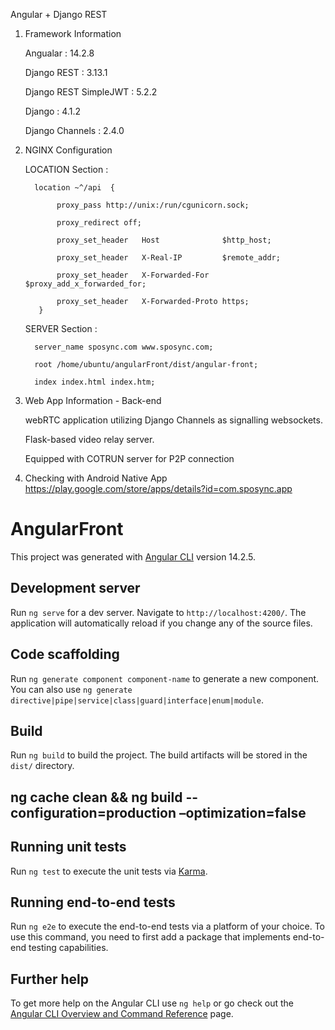 Angular + Django REST

1. Framework Information
   
   Angualar : 14.2.8
   
   Django REST : 3.13.1
   
   Django REST SimpleJWT : 5.2.2
   
   Django : 4.1.2
   
   Django Channels : 2.4.0

   

2. NGINX Configuration

   LOCATION Section :
   
   
         location ~^/api  {
      
              proxy_pass http://unix:/run/cgunicorn.sock;
         
              proxy_redirect off;
         
              proxy_set_header   Host              $http_host;
         
              proxy_set_header   X-Real-IP         $remote_addr;
         
              proxy_set_header   X-Forwarded-For   $proxy_add_x_forwarded_for;
         
              proxy_set_header   X-Forwarded-Proto https;   
          }

   SERVER Section :
   
         server_name sposync.com www.sposync.com;
      
         root /home/ubuntu/angularFront/dist/angular-front;
      
         index index.html index.htm;
   

4. Web App Information - Back-end

   webRTC application utilizing Django Channels as signalling websockets.
   
   Flask-based video relay server.
   
   Equipped with COTRUN server for P2P connection
   
   
6. Checking with Android Native App
   https://play.google.com/store/apps/details?id=com.sposync.app
   

# AngularFront

This project was generated with [Angular CLI](https://github.com/angular/angular-cli) version 14.2.5.

## Development server

Run `ng serve` for a dev server. Navigate to `http://localhost:4200/`. The application will automatically reload if you change any of the source files.

## Code scaffolding

Run `ng generate component component-name` to generate a new component. You can also use `ng generate directive|pipe|service|class|guard|interface|enum|module`.

## Build

Run `ng build` to build the project. The build artifacts will be stored in the `dist/` directory.
## ng cache clean && ng build --configuration=production –optimization=false

## Running unit tests

Run `ng test` to execute the unit tests via [Karma](https://karma-runner.github.io).

## Running end-to-end tests

Run `ng e2e` to execute the end-to-end tests via a platform of your choice. To use this command, you need to first add a package that implements end-to-end testing capabilities.

## Further help

To get more help on the Angular CLI use `ng help` or go check out the [Angular CLI Overview and Command Reference](https://angular.io/cli) page.
